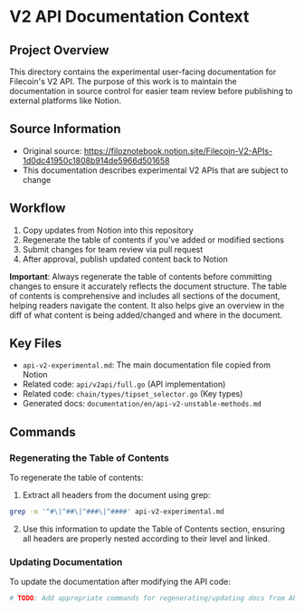 # V2 API Documentation Context

## Project Overview
This directory contains the experimental user-facing documentation for Filecoin's V2 API. The purpose of this work is to maintain the documentation in source control for easier team review before publishing to external platforms like Notion.

## Source Information
- Original source: https://filoznotebook.notion.site/Filecoin-V2-APIs-1d0dc41950c1808b914de5966d501658
- This documentation describes experimental V2 APIs that are subject to change

## Workflow
1. Copy updates from Notion into this repository
2. Regenerate the table of contents if you've added or modified sections
3. Submit changes for team review via pull request
4. After approval, publish updated content back to Notion

**Important**: Always regenerate the table of contents before committing changes to ensure it accurately reflects the document structure. The table of contents is comprehensive and includes all sections of the document, helping readers navigate the content.  It also helps give an overview in the diff of what content is being added/changed and where in the document.

## Key Files
- `api-v2-experimental.md`: The main documentation file copied from Notion
- Related code: `api/v2api/full.go` (API implementation)
- Related code: `chain/types/tipset_selector.go` (Key types)
- Generated docs: `documentation/en/api-v2-unstable-methods.md`

## Commands

### Regenerating the Table of Contents
To regenerate the table of contents:
1. Extract all headers from the document using grep:
```bash
grep -n '^#\|^##\|^###\|^####' api-v2-experimental.md
```
2. Use this information to update the Table of Contents section, ensuring all headers are properly nested according to their level and linked.

### Updating Documentation
To update the documentation after modifying the API code:
```bash
# TODO: Add appropriate commands for regenerating/updating docs from API code
```